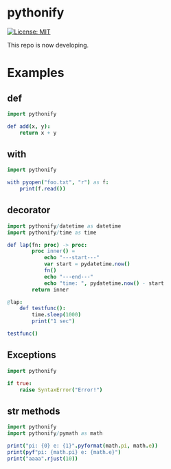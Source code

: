 # pythonify
[![License: MIT](https://img.shields.io/badge/License-MIT-yellow.svg)](https://opensource.org/licenses/MIT)

This repo is now developing.

# Examples

## def

```nim
import pythonify

def add(x, y):
    return x + y
```

## with

```nim
import pythonify

with pyopen("foo.txt", "r") as f:
    print(f.read())
```

## decorator

```nim
import pythonify/datetime as datetime
import pythonify/time as time

def lap(fn: proc) -> proc:
        proc inner() =
            echo "---start---"
            var start = pydatetime.now()
            fn()
            echo "---end---"
            echo "time: ", pydatetime.now() - start
        return inner

@lap:
    def testfunc():
        time.sleep(1000)
        print("1 sec")

testfunc()
```

## Exceptions

```nim
import pythonify

if true:
    raise SyntaxError("Error!")
```

## str methods

```nim
import pythonify
import pythonify/pymath as math

print("pi: {0} e: {1}".pyformat(math.pi, math.e))
print(pyf"pi: {math.pi} e: {math.e}")
print("aaaa".rjust(10))
```
